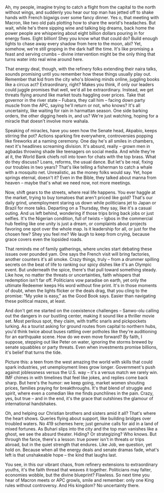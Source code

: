 Ah, my people, imagine trying to catch a flight from the capital to the north without wings, and suddenly you hear our top man has jetted off to shake hands with French bigwigs over some fancy dinner. Yes o, that meeting with Macron, like two old pals plotting how to share the world's headaches. But wait, while he's there sipping wine and talking big dreams, back home the power people are whispering about eight billion dollars pouring in for energy fixes. Eight billion! Shey you know what that could do? Build enough lights to chase away every shadow from here to the moon, abi? Yet, somehow, we're still groping in the dark half the time. It's like promising a feast and serving crumbs – divine intervention might be the only thing that turns water into real wine around here.

That energy deal, though, with the refinery folks extending their naira talks, sounds promising until you remember how these things usually play out. Remember that kid from the city who's blowing minds online, juggling books like a circus act? Extraordinary, right? Makes you think, if only our leaders could juggle promises that well, we'd all be extraordinary. Instead, we get threats flying around like market touts haggling over prices. Take that governor in the river state – Fubara, they call him – facing down party muscle from the APC, saying he'll return or not, who knows? It's all uncertainty, like waiting for rain in harmattan season. One side barking orders, the other digging heels in, and us? We're just watching, hoping for a miracle that doesn't involve more wahala.

Speaking of miracles, have you seen how the Senate head, Akpabio, keeps stirring the pot? Actions sparking fire everywhere, controversies popping like fireworks at a naming ceremony. One day he's all smiles in chambers, next it's headlines screaming division. It's absurd, really – grown men in agbadas throwing shade like teenagers on social media. And while they're at it, the World Bank chiefs roll into town for chats with the top brass. What do they discuss? Loans, reforms, the usual dance. But let's be real, fixing our troubles in two years? That's like telling a fisherman to catch a whale with a mosquito net. Unrealistic, as the money folks would say. Yet, hope springs eternal, doesn't it? Even in the Bible, they talked about manna from heaven – maybe that's what we need now, not more meetings.

Now, shift gears to the streets, where real life happens. You ever haggle at the market, trying to buy tomatoes that aren't priced like gold? That's our daily grind, unemployment staring us down while politicians jet to Japan or Brazil for more talks. Departing on a Thursday, they say, like it's a casual outing. And us left behind, wondering if those trips bring back jobs or just selfies. It's the Nigerian condition, full of twists – Igbos in the commercial hub feeling like one unity is just a dream, or complaints about projects favoring one spot over the whole map. Is it leadership for all, or just for the chosen few? Shey you feel me? We laugh to keep from crying, because grace covers even the lopsided roads.

That reminds me of family gatherings, where uncles start debating these issues over pounded yam. One says the French visit will bring factories, another counters it's all smoke. Crazy things, truly – from a drummer spilling secrets on the beat of life to ranking our spicy dishes like it's an Olympic event. But underneath the spice, there's that pull toward something steady. Like how, no matter the threats or uncertainties, faith whispers that redemption isn't far off. Politicians vow paradise on earth, yet only the ultimate Redeemer keeps His word without fine print. It's in those moments of doubt, when the lights flicker or the deals drag, that you cling to the promise: "My yoke is easy," as the Good Book says. Easier than navigating these political mazes, at least.

And don't get me started on the coexistence challenges – Sanwo-olu calling out the dangers in our bustling center, making it sound like a thriller movie set. Most perilous spot, they claim, with traffic snarls and pickpockets lurking. As a tourist asking for ground routes from capital to northern hubs, you'd think twice about buses rattling over potholes like they're auditioning for an earthquake scene. How do we even move forward? By faith, I suppose, stepping out like Peter on water, ignoring the storms brewed by senate squabbles or party threats. Even when investments promise billions, it's belief that turns the tide.

Picture this: a teen from the west amazing the world with skills that could spark industries, yet unemployment lines grow longer. Government's push against joblessness versus the U.S. way – it's a versus match we rarely win. IMF chimes in with timelines that feel like jokes, and replies come back sharp. But here's the humor: we keep going, market women shouting prices, families praying for breakthroughs. It's that blend of struggle and spirit, where even a comedian like me finds punchlines in the pain. Crazy, yes, but true – and in the end, it's the grace that outshines the glamour of international handshakes.

Oh, and helping our Christian brothers and sisters amid it all? That's where the heart shows. Queries flying about support, like building bridges over troubled waters. No 419 schemes here; just genuine calls for aid in a land of mixed fortunes. As Buhari slips into the city and the top man vanishes like a ghost, we see the absurd theater. Hiding? Or strategizing? Who knows. But through the farce, there's a lesson: true power isn't in threats or trips abroad, but in the quiet strength that endures. Like Job, we question, yet hold on. Because when all the energy deals and senate dramas fade, what's left is that unshakeable hope – the kind that laughs last.

You see, in this our vibrant chaos, from refinery extensions to extraordinary youths, it's the faith thread that weaves it together. Politicians may falter, economies wobble, but the divine blueprint? Flawless. So next time you hear of Macron meets or APC growls, smile and remember: only one King rules without controversy. And His kingdom? No uncertainty there.